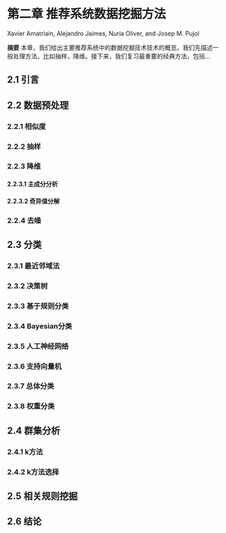 # 第二章 推荐系统数据挖掘方法

Xavier Amatriain, Alejandro Jaimes, Nuria Oliver, and Josep M. Pujol

**摘要** 本章，我们给出主要推荐系统中的数据挖掘技术技术的概览。我们先描述一般处理方法，比如抽样，降维。接下来，我们复习最重要的经典方法，包括...

## 2.1 引言

## 2.2 数据预处理

### 2.2.1 相似度

### 2.2.2 抽样

### 2.2.3 降维

#### 2.2.3.1 主成分分析

#### 2.2.3.2 奇异值分解

### 2.2.4 去噪

## 2.3 分类

### 2.3.1 最近邻域法

### 2.3.2 决策树

### 2.3.3 基于规则分类

### 2.3.4 Bayesian分类

### 2.3.5 人工神经网络

### 2.3.6 支持向量机

### 2.3.7 总体分类

### 2.3.8 权重分类

## 2.4 群集分析

### 2.4.1 k方法

### 2.4.2 k方法选择

## 2.5 相关规则挖掘

## 2.6 结论

